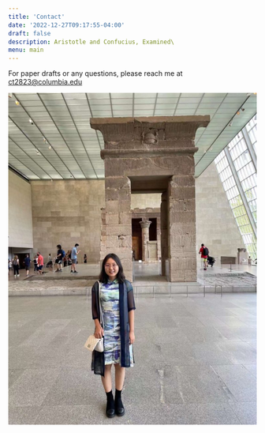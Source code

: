```yaml
---
title: 'Contact'
date: '2022-12-27T09:17:55-04:00'
draft: false
description: Aristotle and Confucius, Examined\
menu: main
---
```


For paper drafts or any questions, please reach me at ct2823@columbia.edu

![Photo of Chuyu Tian at the Temple of Dendur, Met Museum, in New York City](/IMG_6612_smaller.jpg)
